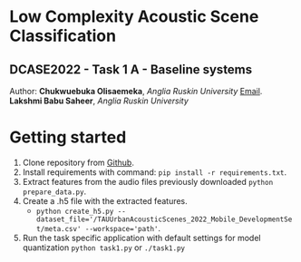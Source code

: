 # Low Complexity Acoustic Scene Classification
DCASE2022 - Task 1 A - Baseline systems
-------------------------------------

Author:
**Chukwuebuka Olisaemeka**, *Anglia Ruskin University* 
[Email](mailto:irene.martinmorato@tuni.fi). 
**Lakshmi Babu Saheer**, *Anglia Ruskin University* 


Getting started
===============

1. Clone repository from [Github](https://github.com/marmoi/dcase2021_task1a_baseline).
2. Install requirements with command: `pip install -r requirements.txt`.
3. Extract features from the audio files previously downloaded `python prepare_data.py`.
4. Create a .h5 file with the extracted features. 
   - `python create_h5.py --dataset_file='/TAUUrbanAcousticScenes_2022_Mobile_DevelopmentSet/meta.csv' --workspace='path'`.   
5. Run the task specific application with default settings for model quantization `python task1.py` or  `./task1.py`
